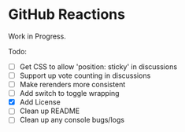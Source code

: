 # GitHub Reactions

Work in Progress.

Todo:

- [ ] Get CSS to allow 'position: sticky' in discussions
- [ ] Support up vote counting in discussions
- [ ] Make rerenders more consistent
- [ ] Add switch to toggle wrapping
- [X] Add License
- [ ] Clean up README
- [ ] Clean up any console bugs/logs
